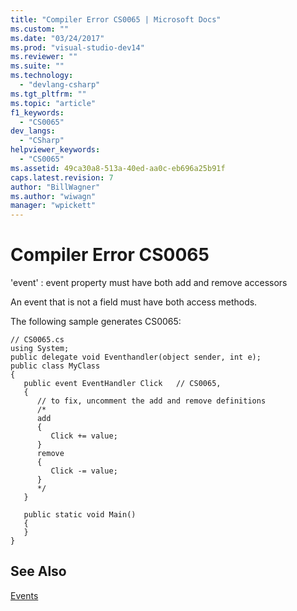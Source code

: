 ```yaml
---
title: "Compiler Error CS0065 | Microsoft Docs"
ms.custom: ""
ms.date: "03/24/2017"
ms.prod: "visual-studio-dev14"
ms.reviewer: ""
ms.suite: ""
ms.technology: 
  - "devlang-csharp"
ms.tgt_pltfrm: ""
ms.topic: "article"
f1_keywords: 
  - "CS0065"
dev_langs: 
  - "CSharp"
helpviewer_keywords: 
  - "CS0065"
ms.assetid: 49ca30a8-513a-40ed-aa0c-eb696a25b91f
caps.latest.revision: 7
author: "BillWagner"
ms.author: "wiwagn"
manager: "wpickett"
---
```

# Compiler Error CS0065
'event' : event property must have both add and remove accessors  
  
 An event that is not a field must have both access methods.  
  
 The following sample generates CS0065:  
  
```  
// CS0065.cs  
using System;  
public delegate void Eventhandler(object sender, int e);  
public class MyClass  
{  
   public event EventHandler Click   // CS0065,  
   {  
      // to fix, uncomment the add and remove definitions  
      /*  
      add  
      {  
         Click += value;  
      }  
      remove  
      {  
         Click -= value;  
      }  
      */  
   }  
  
   public static void Main()  
   {  
   }  
}  
```  
  
## See Also  
 [Events](../../csharp/programming-guide/events/index.md)